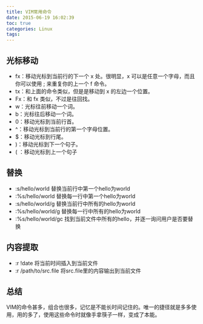 ```yaml
---
title: VIM常用命令
date: 2015-06-19 16:02:39
toc: true
categories: Linux
tags:
---
```


## 光标移动

- fx：移动光标到当前行的下一个 x 处。很明显，x 可以是任意一个字母，而且你可以使用 ; 来重复你的上一个 f 命令。
- tx：和上面的命令类似，但是是移动到 x 的左边一个位置。
- Fx：和 fx 类似，不过是往回找。
- w：光标往前移动一个词。
- b：光标往后移动一个词。
- 0：移动光标到当前行首。
- ^：移动光标到当前行的第一个字母位置。
- $：移动光标到行尾。
- )：移动光标到下一个句子。
- ( ：移动光标到上一个句子

## 替换

- :s/hello/world 替换当前行中第一个hello为world
- :%s/hello/world 替换每一行中第一个hello为world
- :s/hello/world/g 替换当前行中所有的hello为world
- :%s/hello/world/g 替换每一行中所有的hello为world
- :%s/hello/world/gc 找到当前文件中所有的hello，并逐一询问用户是否要替换

## 内容提取

- :r !date 将当前时间插入到当前文件
- :r /path/to/src.file 将src.file里的内容输出到当前文件

## 总结

VIM的命令甚多，组合也很多，记忆是不能长时间记住的。唯一的捷径就是多多使用，用的多了，使用这些命令时就像手拿筷子一样，变成了本能。
